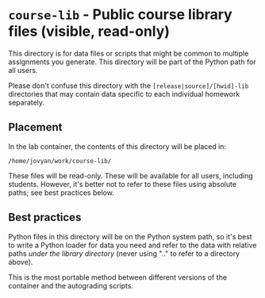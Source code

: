 
# `course-lib` - Public course library files (visible, read-only)

This directory is for data files or scripts that might be common to multiple assignments you generate. This directory will be part of the Python path for all users.

Please don't confuse this directory with the `[release|source]/[hwid]-lib` directories that may contain data specific to each individual homework separately.

## Placement

In the lab container, the contents of this directory will be placed in:

```
/home/jovyan/work/course-lib/
```

These files will be read-only. These will be available for all users, including students. However, it's better not to refer to these files using absolute paths; see best practices below.

## Best practices

Python files in this directory will be on the Python system path, so it's best to write a Python loader for data you need and refer to the data with relative paths *under the library directory* (never using ".." to refer to a directory above).

This is the most portable method between different versions of the container and the autograding scripts.
